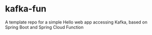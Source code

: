 # kafka-fun
A template repo for a simple Hello web app accessing Kafka, based on Spring Boot and Spring Cloud Function
